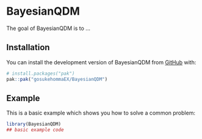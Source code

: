 
# BayesianQDM

<!-- badges: start -->
<!-- badges: end -->

The goal of BayesianQDM is to ...

## Installation

You can install the development version of BayesianQDM from [GitHub](https://github.com/) with:

``` r
# install.packages("pak")
pak::pak("gosukehommaEX/BayesianQDM")
```

## Example

This is a basic example which shows you how to solve a common problem:

``` r
library(BayesianQDM)
## basic example code
```

